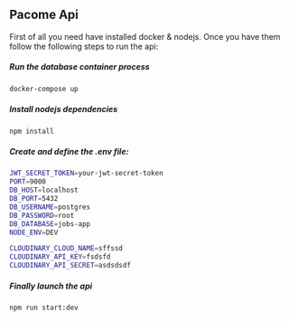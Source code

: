 ## Pacome Api

First of all you need have installed docker & nodejs. Once you have them follow the following steps to run the api:

##### Run the database container process

```bash
docker-compose up
```

##### Install nodejs dependencies

```bash
npm install
```

##### Create and define the .env file:

```bash
JWT_SECRET_TOKEN=your-jwt-secret-token
PORT=9000
DB_HOST=localhost
DB_PORT=5432
DB_USERNAME=postgres
DB_PASSWORD=root
DB_DATABASE=jobs-app
NODE_ENV=DEV

CLOUDINARY_CLOUD_NAME=sffssd
CLOUDINARY_API_KEY=fsdsfd
CLOUDINARY_API_SECRET=asdsdsdf
```

##### Finally launch the api

```bash
npm run start:dev
```
